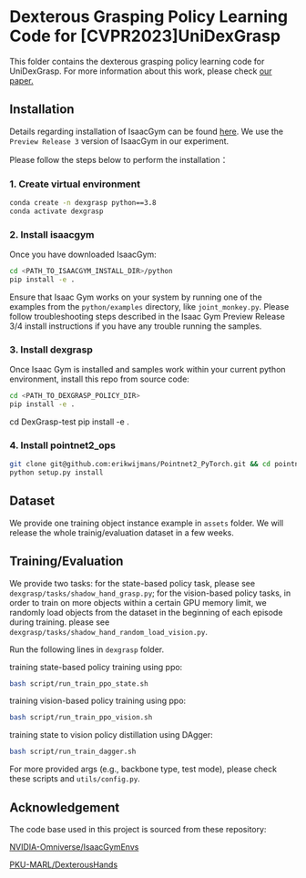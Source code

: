 # Dexterous Grasping Policy Learning Code for [CVPR2023]UniDexGrasp


This folder contains the dexterous grasping policy learning code for UniDexGrasp. For more information about this work, please check [our paper.](https://arxiv.org/abs/2303.00938)

## Installation

Details regarding installation of IsaacGym can be found [here](https://developer.nvidia.com/isaac-gym). We use the `Preview Release 3` version of IsaacGym in our experiment.

Please follow the steps below to perform the installation：


### 1. Create virtual environment
```bash
conda create -n dexgrasp python==3.8
conda activate dexgrasp
```

### 2. Install isaacgym
Once you have downloaded IsaacGym:
```bash
cd <PATH_TO_ISAACGYM_INSTALL_DIR>/python
pip install -e .
```
Ensure that Isaac Gym works on your system by running one of the examples from the `python/examples` 
directory, like `joint_monkey.py`. Please follow troubleshooting steps described in the Isaac Gym Preview Release 3/4
install instructions if you have any trouble running the samples.

### 3. Install dexgrasp
Once Isaac Gym is installed and samples work within your current python environment, install this repo from source code:
```bash
cd <PATH_TO_DEXGRASP_POLICY_DIR>
pip install -e .
```
cd DexGrasp-test
pip install -e .

### 4. Install pointnet2_ops
```bash
git clone git@github.com:erikwijmans/Pointnet2_PyTorch.git && cd pointnet2_ops_lib/
python setup.py install
```
## Dataset
We provide one training object instance example in `assets` folder. We will release the whole trainig/evaluation dataset in a few weeks.

## Training/Evaluation
We provide two tasks: for the state-based policy task, please see `dexgrasp/tasks/shadow_hand_grasp.py`; for the vision-based policy tasks, in order to train on more objects within a certain GPU memory limit, we randomly load objects from the dataset in the beginning of each episode during training. please see `dexgrasp/tasks/shadow_hand_random_load_vision.py`.

Run the following lines in `dexgrasp` folder.

training state-based policy training using ppo:
```bash
bash script/run_train_ppo_state.sh 
```

training vision-based policy training using ppo:
```bash
bash script/run_train_ppo_vision.sh
```

training state to vision policy distillation using DAgger:
```bash
bash script/run_train_dagger.sh
```

For more provided args (e.g., backbone type, test mode), please check these scripts and `utils/config.py`.

## Acknowledgement
The code base used in this project is sourced from these repository:

[NVIDIA-Omniverse/IsaacGymEnvs](https://github.com/NVIDIA-Omniverse/IsaacGymEnvs)

[PKU-MARL/DexterousHands](https://github.com/PKU-MARL/DexterousHands)

